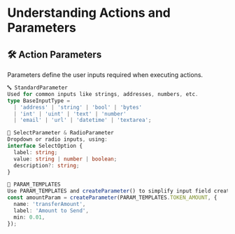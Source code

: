 # Understanding Actions and Parameters

## 🛠️ Action Parameters

Parameters define the user inputs required when executing actions.

```typescript
🔤 StandardParameter
Used for common inputs like strings, addresses, numbers, etc.
type BaseInputType =
  | 'address' | 'string' | 'bool' | 'bytes'
  | 'int' | 'uint' | 'text' | 'number'
  | 'email' | 'url' | 'datetime' | 'textarea';

🔽 SelectParameter & RadioParameter
Dropdown or radio inputs, using:
interface SelectOption {
  label: string;
  value: string | number | boolean;
  description?: string;
}

🧰 PARAM_TEMPLATES
Use PARAM_TEMPLATES and createParameter() to simplify input field creation:
const amountParam = createParameter(PARAM_TEMPLATES.TOKEN_AMOUNT, {
  name: 'transferAmount',
  label: 'Amount to Send',
  min: 0.01,
});

```
